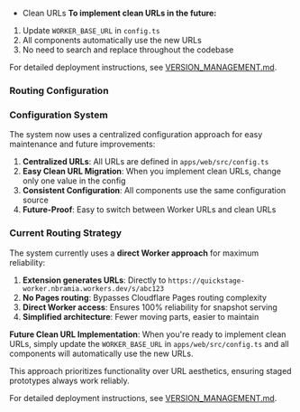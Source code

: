 * Clean URLs
**To implement clean URLs in the future:**
1. Update `WORKER_BASE_URL` in `config.ts`
2. All components automatically use the new URLs
3. No need to search and replace throughout the codebase

For detailed deployment instructions, see [VERSION_MANAGEMENT.md](apps/extension/VERSION_MANAGEMENT.md).

### Routing Configuration
### **Configuration System**
The system now uses a centralized configuration approach for easy maintenance and future improvements:

1. **Centralized URLs**: All URLs are defined in `apps/web/src/config.ts`
2. **Easy Clean URL Migration**: When you implement clean URLs, change only one value in the config
3. **Consistent Configuration**: All components use the same configuration source
4. **Future-Proof**: Easy to switch between Worker URLs and clean URLs

### **Current Routing Strategy**
The system currently uses a **direct Worker approach** for maximum reliability:

1. **Extension generates URLs**: Directly to `https://quickstage-worker.nbramia.workers.dev/s/abc123`
2. **No Pages routing**: Bypasses Cloudflare Pages routing complexity
3. **Direct Worker access**: Ensures 100% reliability for snapshot serving
4. **Simplified architecture**: Fewer moving parts, easier to maintain

**Future Clean URL Implementation**: When you're ready to implement clean URLs, simply update the `WORKER_BASE_URL` in `apps/web/src/config.ts` and all components will automatically use the new URLs.

This approach prioritizes functionality over URL aesthetics, ensuring staged prototypes always work reliably.

For detailed deployment instructions, see [VERSION_MANAGEMENT.md](apps/extension/VERSION_MANAGEMENT.md).